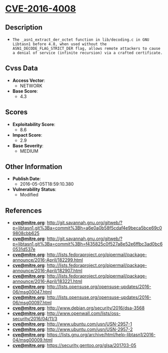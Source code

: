 
# [CVE-2016-4008](http://git.savannah.gnu.org/gitweb/?p=libtasn1.git%3Ba=commit%3Bh=a6e0a0b58f5cdaf4e9beca5bce69c09808cbb625)

## Description

- `The _asn1_extract_der_octet function in lib/decoding.c in GNU Libtasn1 before 4.8, when used without the ASN1_DECODE_FLAG_STRICT_DER flag, allows remote attackers to cause a denial of service (infinite recursion) via a crafted certificate.`

## Cvss Data

- **Access Vector**:
  - NETWORK
- **Base Score**:
  - 4.3

## Scores

- **Exploitability Score**:
  - 8.6
- **Impact Score**:
  - 2.9
- **Base Severity**:
  - MEDIUM

## Other Information

- **Publish Date**:
  - 2016-05-05T18:59:10.380
- **Vulnerability Status**:
  - Modified

## References

- **cve@mitre.org**: http://git.savannah.gnu.org/gitweb/?p=libtasn1.git%3Ba=commit%3Bh=a6e0a0b58f5cdaf4e9beca5bce69c09808cbb625
- **cve@mitre.org**: http://git.savannah.gnu.org/gitweb/?p=libtasn1.git%3Ba=commit%3Bh=f435825c0f527a8e52e6ffbc3ad0bc60531d537e
- **cve@mitre.org**: http://lists.fedoraproject.org/pipermail/package-announce/2016-April/182299.html
- **cve@mitre.org**: http://lists.fedoraproject.org/pipermail/package-announce/2016-April/182907.html
- **cve@mitre.org**: http://lists.fedoraproject.org/pipermail/package-announce/2016-April/183221.html
- **cve@mitre.org**: http://lists.opensuse.org/opensuse-updates/2016-06/msg00047.html
- **cve@mitre.org**: http://lists.opensuse.org/opensuse-updates/2016-06/msg00097.html
- **cve@mitre.org**: http://www.debian.org/security/2016/dsa-3568
- **cve@mitre.org**: http://www.openwall.com/lists/oss-security/2016/04/11/3
- **cve@mitre.org**: http://www.ubuntu.com/usn/USN-2957-1
- **cve@mitre.org**: http://www.ubuntu.com/usn/USN-2957-2
- **cve@mitre.org**: https://lists.gnu.org/archive/html/help-libtasn1/2016-04/msg00009.html
- **cve@mitre.org**: https://security.gentoo.org/glsa/201703-05
